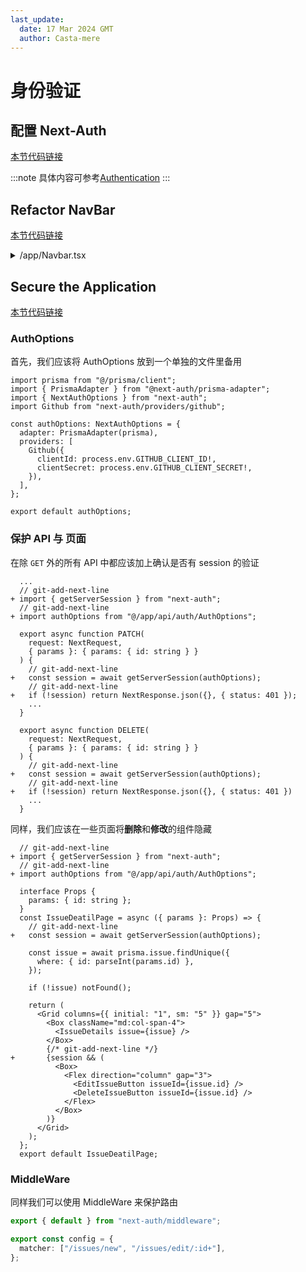 ```yaml
---
last_update:
  date: 17 Mar 2024 GMT
  author: Casta-mere
---
```


# 身份验证

## 配置 Next-Auth

[本节代码链接](https://github.com/Casta-mere/Issue-Tracker/tree/9a6b614b685070962c9113cb881781916b76a493)

:::note
具体内容可参考[Authentication](/docs/React/Next/Authentication)
:::

## Refactor NavBar

[本节代码链接](https://github.com/Casta-mere/Issue-Tracker/tree/9c1874d84cdb0be827386d90908766a5c5307ae8)

<details>
  <summary>/app/Navbar.tsx</summary>

```tsx title="/app/Navbar.tsx" showLineNumbers
"use client";
import { Avatar, Box, DropdownMenu, Flex, Text } from "@radix-ui/themes";
import classNames from "classnames";
import { useSession } from "next-auth/react";
import Link from "next/link";
import { usePathname } from "next/navigation";
import { AiFillBug } from "react-icons/ai";
import { Skeleton } from "@/app/components";

const NavBar = () => {
  return (
    <nav className="border-b mb-5 px-5 py-5">
      <Flex align="center" justify="between">
        <NavLinks />
        <Avator />
      </Flex>
    </nav>
  );
};

export default NavBar;

const links = [
  { label: <AiFillBug />, href: "/" },
  { label: "DashBoard", href: "/dashboard" },
  { label: "Issues", href: "/issues" },
];

const NavLinks = () => {
  const currentPath = usePathname();

  return (
    <ul className="flex gap-6 items-center">
      {links.map((link) => (
        <li key={link.href}>
          <Link
            className={classNames({
              "text-zinc-900": link.href === currentPath,
              "text-zinc-500": link.href !== currentPath,
              "hover:text-zinc-800 transaition-colors": true,
            })}
            href={link.href}
          >
            {link.label}
          </Link>
        </li>
      ))}
    </ul>
  );
};

const Avator = () => {
  const { status, data: session } = useSession();

  if (status === "loading") return <Skeleton width="3rem" />;
  if (status === "unauthenticated")
    return (
      <Link
        className="text-zinc-500 hover:text-zinc-800 transaition-colors"
        href="/api/auth/signin"
      >
        Sign In
      </Link>
    );

  return (
    <Box>
      <DropdownMenu.Root>
        <DropdownMenu.Trigger>
          <Avatar
            src={session!.user!.image!}
            fallback="?"
            size="2"
            radius="full"
            className="cursor-pointer"
            referrerPolicy="no-referrer"
          />
        </DropdownMenu.Trigger>
        <DropdownMenu.Content>
          <DropdownMenu.Label>
            <Text size="2">{session!.user!.email}</Text>
          </DropdownMenu.Label>
          <DropdownMenu.Item>
            <Link href="/api/auth/signout">Sign Out</Link>
          </DropdownMenu.Item>
        </DropdownMenu.Content>
      </DropdownMenu.Root>
    </Box>
  );
};
```

</details>

## Secure the Application

[本节代码链接](https://github.com/Casta-mere/Issue-Tracker/tree/ffcdbd322b9189806286cf63f7b0c4d164c48061)

### AuthOptions

首先，我们应该将 AuthOptions 放到一个单独的文件里备用

```tsx title="/app/api/auth/AuthOptions.tsx" showLineNumbers
import prisma from "@/prisma/client";
import { PrismaAdapter } from "@next-auth/prisma-adapter";
import { NextAuthOptions } from "next-auth";
import Github from "next-auth/providers/github";

const authOptions: NextAuthOptions = {
  adapter: PrismaAdapter(prisma),
  providers: [
    Github({
      clientId: process.env.GITHUB_CLIENT_ID!,
      clientSecret: process.env.GITHUB_CLIENT_SECRET!,
    }),
  ],
};

export default authOptions;
```

### 保护 API 与 页面

在除 `GET` 外的所有 API 中都应该加上确认是否有 session 的验证

```tsx title="/app/api/issues/[id]/route.tsx" showLineNumbers
  ...
  // git-add-next-line
+ import { getServerSession } from "next-auth";
  // git-add-next-line
+ import authOptions from "@/app/api/auth/AuthOptions";

  export async function PATCH(
    request: NextRequest,
    { params }: { params: { id: string } }
  ) {
    // git-add-next-line
+   const session = await getServerSession(authOptions);
    // git-add-next-line
+   if (!session) return NextResponse.json({}, { status: 401 });
    ...
  }

  export async function DELETE(
    request: NextRequest,
    { params }: { params: { id: string } }
  ) {
    // git-add-next-line
+   const session = await getServerSession(authOptions);
    // git-add-next-line
+   if (!session) return NextResponse.json({}, { status: 401 })
    ...
  }
```

同样，我们应该在一些页面将**删除**和**修改**的组件隐藏

```tsx title="/app/issues/[id]/page.tsx" showLineNumbers
  // git-add-next-line
+ import { getServerSession } from "next-auth";
  // git-add-next-line
+ import authOptions from "@/app/api/auth/AuthOptions";

  interface Props {
    params: { id: string };
  }
  const IssueDeatilPage = async ({ params }: Props) => {
    // git-add-next-line
+   const session = await getServerSession(authOptions);

    const issue = await prisma.issue.findUnique({
      where: { id: parseInt(params.id) },
    });

    if (!issue) notFound();

    return (
      <Grid columns={{ initial: "1", sm: "5" }} gap="5">
        <Box className="md:col-span-4">
          <IssueDetails issue={issue} />
        </Box>
        {/* git-add-next-line */}
+       {session && (
          <Box>
            <Flex direction="column" gap="3">
              <EditIssueButton issueId={issue.id} />
              <DeleteIssueButton issueId={issue.id} />
            </Flex>
          </Box>
        )}
      </Grid>
    );
  };
  export default IssueDeatilPage;
```

### MiddleWare

同样我们可以使用 MiddleWare 来保护路由

```ts "middleware.ts"
export { default } from "next-auth/middleware";

export const config = {
  matcher: ["/issues/new", "/issues/edit/:id+"],
};
```
